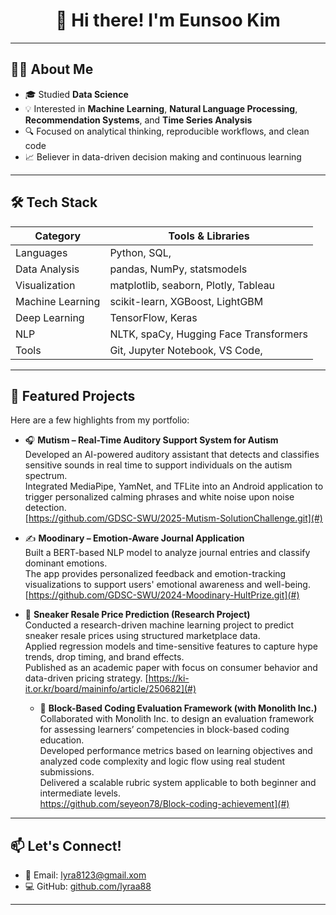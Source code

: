 <h1 align="center">👋 Hi there! I'm Eunsoo Kim </h1>

---

## 🧑‍💻 About Me

- 🎓 Studied **Data Science** 
- 💡 Interested in **Machine Learning**, **Natural Language Processing**, **Recommendation Systems**, and **Time Series Analysis**
- 🔍 Focused on analytical thinking, reproducible workflows, and clean code
- 📈 Believer in data-driven decision making and continuous learning

---

## 🛠️ Tech Stack

| Category       | Tools & Libraries                                                 |
|----------------|-------------------------------------------------------------------|
| Languages      | Python, SQL,                                                   |
| Data Analysis  | pandas, NumPy, statsmodels                                        |
| Visualization  | matplotlib, seaborn, Plotly, Tableau                              |
| Machine Learning | scikit-learn, XGBoost, LightGBM                                  |
| Deep Learning  | TensorFlow, Keras                               |
| NLP            | NLTK, spaCy, Hugging Face Transformers                           |
| Tools          | Git, Jupyter Notebook, VS Code,                 |

---

## 📁 Featured Projects

Here are a few highlights from my portfolio:

- 🎧 **Mutism – Real-Time Auditory Support System for Autism**  
  Developed an AI-powered auditory assistant that detects and classifies sensitive sounds in real time to support individuals on the autism spectrum.  
  Integrated MediaPipe, YamNet, and TFLite into an Android application to trigger personalized calming phrases and white noise upon noise detection.  
  [https://github.com/GDSC-SWU/2025-Mutism-SolutionChallenge.git](#)

- ✍️ **Moodinary – Emotion-Aware Journal Application**  
  Built a BERT-based NLP model to analyze journal entries and classify dominant emotions.  
  The app provides personalized feedback and emotion-tracking visualizations to support users' emotional awareness and well-being.  
  [https://github.com/GDSC-SWU/2024-Moodinary-HultPrize.git](#)

- 👟 **Sneaker Resale Price Prediction (Research Project)**  
  Conducted a research-driven machine learning project to predict sneaker resale prices using structured marketplace data.  
  Applied regression models and time-sensitive features to capture hype trends, drop timing, and brand effects.  
  Published as an academic paper with focus on consumer behavior and data-driven pricing strategy.
  [https://ki-it.or.kr/board/maininfo/article/250682](#)

  - 🧩 **Block-Based Coding Evaluation Framework (with Monolith Inc.)**  
  Collaborated with Monolith Inc. to design an evaluation framework for assessing learners’ competencies in block-based coding education.  
  Developed performance metrics based on learning objectives and analyzed code complexity and logic flow using real student submissions.  
  Delivered a scalable rubric system applicable to both beginner and intermediate levels.  
  https://github.com/seyeon78/Block-coding-achievement](#)


---

## 📫 Let's Connect!

- 📧 Email: [lyra8123@gmail.xom](lyra8123@gmail.com)  
- 💻 GitHub: [github.com/lyraa88](https://github.com/lyraa88)

---
